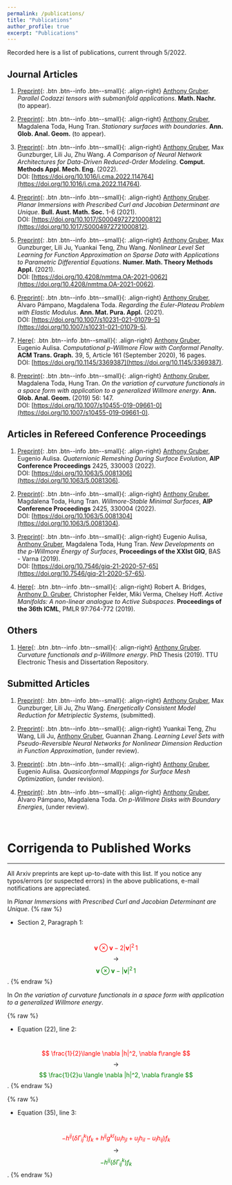 ```yaml
---
permalink: /publications/
title: "Publications"
author_profile: true
excerpt: "Publications"
---
```


Recorded here is a list of publications, current through 5/2022.

## Journal Articles
1. [Preprint](https://arxiv.org/abs/2004.03103#){: .btn .btn--info .btn--small}{: .align-right}
<ins>Anthony Gruber</ins>.  *Parallel Codazzi tensors with submanifold applications*.  **Math. Nachr.** (to appear).

1. [Preprint](https://arxiv.org/abs/1912.07103#){: .btn .btn--info .btn--small}{: .align-right}
<ins>Anthony Gruber</ins>, Magdalena Toda, Hung Tran.  *Stationary surfaces with boundaries*.  **Ann. Glob. Anal. Geom.** (to appear).

1. [Preprint](https://arxiv.org/abs/2110.03442#){: .btn .btn--info .btn--small}{: .align-right}
<ins>Anthony Gruber</ins>, Max Gunzburger, Lili Ju, Zhu Wang.  *A Comparison of Neural Network Architectures for Data-Driven Reduced-Order Modeling*.  **Comput. Methods Appl. Mech. Eng.** (2022).  
DOI: [https://doi.org/10.1016/j.cma.2022.114764](https://doi.org/10.1016/j.cma.2022.114764).

1. [Preprint](https://arxiv.org/abs/2107.13707#){: .btn .btn--info .btn--small}{: .align-right}
<ins>Anthony Gruber</ins>.  *Planar Immersions with Prescribed Curl and Jacobian Determinant are Unique*.  **Bull. Aust. Math. Soc.** 1-6 (2021).  
DOI: [https://doi.org/10.1017/S0004972721000812](https://doi.org/10.1017/S0004972721000812).

1. [Preprint](https://arxiv.org/abs/2104.14072#){: .btn .btn--info .btn--small}{: .align-right}
<ins>Anthony Gruber</ins>, Max Gunzburger, Lili Ju, Yuankai Teng, Zhu Wang.  *Nonlinear Level Set Learning for Function Approximation on Sparse Data with Applications to Parametric Differential Equations*.  **Numer. Math. Theory Methods Appl.** (2021).  
DOI: [https://doi.org/10.4208/nmtma.OA-2021-0062](https://doi.org/10.4208/nmtma.OA-2021-0062).

1. [Preprint](https://arxiv.org/abs/2010.00149#){: .btn .btn--info .btn--small}{: .align-right}
<ins>Anthony Gruber</ins>, Álvaro Pámpano, Magdalena Toda.  *Regarding the Euler-Plateau Problem with Elastic Modulus*. **Ann. Mat. Pura. Appl.** (2021).  
DOI: [https://doi.org/10.1007/s10231-021-01079-5](https://doi.org/10.1007/s10231-021-01079-5).

1. [Here](https://dl.acm.org/doi/10.1145/3369387?cid=99659571076){: .btn .btn--info .btn--small}{: .align-right}
<ins>Anthony Gruber</ins>, Eugenio Aulisa.  *Computational p-Willmore Flow with Conformal Penalty*. **ACM Trans. Graph.** 39, 5, Article 161 (September 2020), 16 pages.  
DOI: [https://doi.org/10.1145/3369387](https://doi.org/10.1145/3369387).

1. [Preprint](https://arxiv.org/abs/1905.01759#){: .btn .btn--info .btn--small}{: .align-right}
<ins>Anthony Gruber</ins>, Magdalena Toda, Hung Tran.  *On the variation of curvature functionals in a space form with application to a generalized Willmore energy*. **Ann. Glob. Anal. Geom.** (2019) 56: 147.  
DOI: [https://doi.org/10.1007/s10455-019-09661-0](https://doi.org/10.1007/s10455-019-09661-0).

## Articles in Refereed Conference Proceedings
1. [Preprint](/files/preprints/QRDSE.pdf){: .btn .btn--info .btn--small}{: .align-right}
<ins>Anthony Gruber</ins>, Eugenio Aulisa.  *Quaternionic Remeshing During Surface Evolution*, **AIP Conference Proceedings** 2425, 330003 (2022).  
DOI: [https://doi.org/10.1063/5.0081306](https://doi.org/10.1063/5.0081306).

1. [Preprint](/files/preprints/WSMS.pdf){: .btn .btn--info .btn--small}{: .align-right}
<ins>Anthony Gruber</ins>, Magdalena Toda, Hung Tran.  *Willmore-Stable Minimal Surfaces*, **AIP Conference Proceedings** 2425, 330004 (2022).  
DOI: [https://doi.org/10.1063/5.0081304](https://doi.org/10.1063/5.0081304).

1. [Preprint](/files/preprints/PWillmoreGIQ.pdf){: .btn .btn--info .btn--small}{: .align-right}
Eugenio Aulisa, <ins>Anthony Gruber</ins>, Magdalena Toda, Hung Tran.  *New Developments on the p-Willmore Energy of Surfaces*, **Proceedings of the XXIst GIQ**, BAS - Varna (2019).  
DOI: [https://doi.org/10.7546/giq-21-2020-57-65](https://doi.org/10.7546/giq-21-2020-57-65).

1. [Here](http://proceedings.mlr.press/v97/bridges19a/bridges19a.pdf){: .btn .btn--info .btn--small}{: .align-right}
Robert A. Bridges, <ins>Anthony D. Gruber</ins>, Christopher Felder, Miki Verma, Chelsey Hoff.  *Active Manifolds: A non-linear analogue to Active Subspaces*. **Proceedings of the 36th ICML**, PMLR 97:764-772 (2019).

## Others
1. [Here](https://ttu-ir.tdl.org/handle/2346/85351#){: .btn .btn--info .btn--small}{: .align-right}
<ins>Anthony Gruber</ins>.  *Curvature functionals and p-Willmore energy*.  PhD Thesis (2019).  TTU Electronic Thesis and Dissertation Repository.

## Submitted Articles
1. [Preprint](https://arxiv.org/abs/2204.08049#){: .btn .btn--info .btn--small}{: .align-right}
<ins>Anthony Gruber</ins>, Max Gunzburger, Lili Ju, Zhu Wang.  *Energetically Consistent Model Reduction for Metriplectic Systems*, (submitted).

1. [Preprint](https://arxiv.org/abs/2112.01438#){: .btn .btn--info .btn--small}{: .align-right}
Yuankai Teng, Zhu Wang, Lili Ju, <ins>Anthony Gruber</ins>, Guannan Zhang.  *Learning Level Sets with Pseudo-Reversible Neural Networks for Nonlinear Dimension Reduction in Function Approximation*, (under review).

1. [Preprint](/files/preprints/QC_paper.pdf){: .btn .btn--info .btn--small}{: .align-right}
<ins>Anthony Gruber</ins>, Eugenio Aulisa.  *Quasiconformal Mappings for Surface Mesh Optimization*, (under revision).

1. [Preprint](https://arxiv.org/abs/2110.14778#){: .btn .btn--info .btn--small}{: .align-right}
<ins>Anthony Gruber</ins>, Álvaro Pámpano, Magdalena Toda.  *On p-Willmore Disks with Boundary Energies*, (under review).


&nbsp;
# Corrigenda to Published Works
---
All Arxiv preprints are kept up-to-date with this list.  If you notice any typos/errors (or suspected errors) in the above publications, e-mail notifications are appreciated.

In *Planar Immersions with Prescribed Curl and Jacobian Determinant are Unique*.
{% raw %}
- Section 2, Paragraph 1:

&nbsp; &nbsp; &nbsp; &nbsp; &nbsp; &nbsp; &nbsp; &nbsp; &nbsp; &nbsp; <span style="color:red"> $$ \mathbf{v} \otimes \mathbf{v} - 2|\mathbf{v}|^2\,1 $$ </span> $$ \,\,\longrightarrow\,\, $$ <span style="color:green"> $$ \mathbf{v} \otimes \mathbf{v} - |\mathbf{v}|^2\,1 $$ </span>.
{% endraw %}

In *On the variation of curvature functionals in a space form with application to a generalized Willmore energy*.

{% raw %}
- Equation (22), line 2:

&nbsp; &nbsp; &nbsp; &nbsp; &nbsp; &nbsp; &nbsp; &nbsp; &nbsp; &nbsp; <span style="color:red"> $$ \frac{1}{2}\langle \nabla |h|^2, \nabla f\rangle $$ </span> $$ \,\,\longrightarrow\,\, $$ <span style="color:green"> $$ \frac{1}{2}u \langle \nabla |h|^2, \nabla f\rangle $$ </span>.
{% endraw %}

{% raw %}
- Equation (35), line 3:

&nbsp; &nbsp; &nbsp; &nbsp; &nbsp; &nbsp; &nbsp; &nbsp; &nbsp; &nbsp; <span style="color:red"> $$ - h^{ij}(\delta\Gamma^k_{ij})f_k + h^{ij}g^{kl}(u_ih_{jl}+u_jh_{il}-u_lh_{ij})f_k $$ </span> $$ \,\,\longrightarrow\,\, $$ <span style="color:green"> $$ -h^{ij}(\delta\Gamma^k_{ij})f_k $$ </span>.
{% endraw %}

